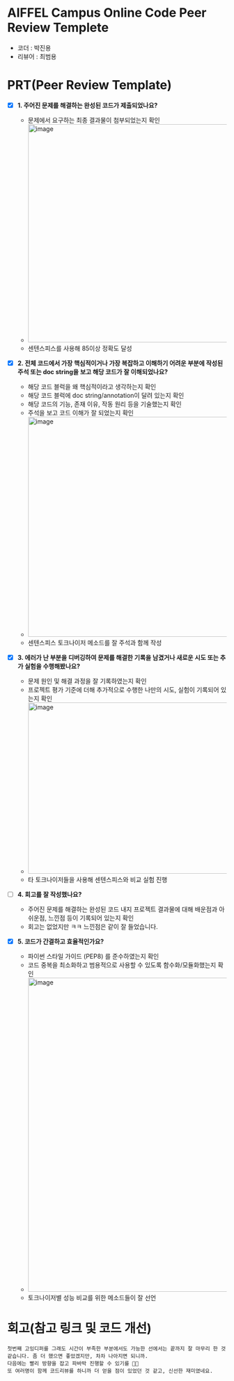 # AIFFEL Campus Online Code Peer Review Templete
- 코더 : 박진용
- 리뷰어 : 최범용


# PRT(Peer Review Template)
- [x]  **1. 주어진 문제를 해결하는 완성된 코드가 제출되었나요?**
    - 문제에서 요구하는 최종 결과물이 첨부되었는지 확인
    - <img width="551" height="501" alt="image" src="https://github.com/user-attachments/assets/3507f7c9-a555-4cf8-ab65-52e4fd4c6f0e" />
    - 센텐스피스를 사용해 85이상 정확도 달성
    
- [x]  **2. 전체 코드에서 가장 핵심적이거나 가장 복잡하고 이해하기 어려운 부분에 작성된 
주석 또는 doc string을 보고 해당 코드가 잘 이해되었나요?**
    - 해당 코드 블럭을 왜 핵심적이라고 생각하는지 확인
    - 해당 코드 블럭에 doc string/annotation이 달려 있는지 확인
    - 해당 코드의 기능, 존재 이유, 작동 원리 등을 기술했는지 확인
    - 주석을 보고 코드 이해가 잘 되었는지 확인
    - <img width="579" height="505" alt="image" src="https://github.com/user-attachments/assets/ca68806e-263d-4040-ade2-d125cc7544bf" />
    - 센텐스피스 토크나이저 메소드를 잘 주석과 함께 작성


- [x]  **3. 에러가 난 부분을 디버깅하여 문제를 해결한 기록을 남겼거나
새로운 시도 또는 추가 실험을 수행해봤나요?**
    - 문제 원인 및 해결 과정을 잘 기록하였는지 확인
    - 프로젝트 평가 기준에 더해 추가적으로 수행한 나만의 시도, 실험이 기록되어 있는지 확인
    - <img width="611" height="393" alt="image" src="https://github.com/user-attachments/assets/aeee2d9b-700d-45ee-940c-fb8e66463299" />
    - 타 토크나이저들을 사용해 센텐스피스와 비교 실험 진행

        
- [ ]  **4. 회고를 잘 작성했나요?**
    - 주어진 문제를 해결하는 완성된 코드 내지 프로젝트 결과물에 대해
    배운점과 아쉬운점, 느낀점 등이 기록되어 있는지 확인
    - 회고는 없었지만 ㅋㅋ 느낀점은 같이 잘 들었습니다. 

- [x]  **5. 코드가 간결하고 효율적인가요?**
    - 파이썬 스타일 가이드 (PEP8) 를 준수하였는지 확인
    - 코드 중복을 최소화하고 범용적으로 사용할 수 있도록 함수화/모듈화했는지 확인
    - <img width="881" height="721" alt="image" src="https://github.com/user-attachments/assets/95d16606-95f6-40b0-980e-453974a4bbaf" />
    - 토크나이저별 성능 비교를 위한 메소드들이 잘 선언


# 회고(참고 링크 및 코드 개선)
```
첫번째 고잉디퍼를 그래도 시간이 부족한 부분에서도 가능한 선에서는 끝까지 잘 마무리 한 것 같습니다. 좀 더 했으면 좋았겠지만, 차차 나아지면 되니까.
다음에는 빨리 방향을 잡고 파바박 진행할 수 있기를 🙏🙏
또 여러명이 함께 코드리뷰를 하니까 더 얻을 점이 있었던 것 같고, 신선한 재미였네요.
```
